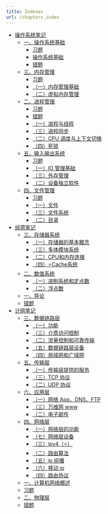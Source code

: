```yaml
---
title: Indexes
url: /chapters_index
---
```


- <a href="/notes408/indexes/xhyFtgS9zn"> 操作系统笔记 </a>
	- <a href="/notes408/indexes/LFnCOlT3wj"> 一、操作系统基础 </a>
		- <a href="/notes408/posts/59lM0qu42t"> 习题 </a>
		- <a href="/notes408/posts/rngmdAYq7T"> 操作系统基础 </a>
		- <a href="/notes408/posts/IJxyDIS2tQ"> 错题 </a>
	- <a href="/notes408/indexes/RQTFUzGI61"> 三、内存管理 </a>
		- <a href="/notes408/posts/C2vbi46qEb"> 习题 </a>
		- <a href="/notes408/posts/VnmVTjSirR"> （一）内存管理基础 </a>
		- <a href="/notes408/posts/IcdPKB1pf9"> （二）虚拟内存管理 </a>
	- <a href="/notes408/indexes/Q6kz1x39VY"> 二、进程管理 </a>
		- <a href="/notes408/posts/R9WG938r7Q"> 习题 </a>
		- <a href="/notes408/posts/DdMkGXTv4C"> 错题 </a>
		- <a href="/notes408/posts/9KHfD2wy7n"> （一）进程与线程 </a>
		- <a href="/notes408/posts/5aHlkWA3xn"> （三）进程同步 </a>
		- <a href="/notes408/posts/fTKKBw5GVz"> （二）CPU 调度与上下文切换 </a>
		- <a href="/notes408/posts/aI31ZMGHJc"> （四）死锁 </a>
	- <a href="/notes408/indexes/YsUkGmiF4i"> 五、输入输出系统 </a>
		- <a href="/notes408/posts/dd9xUerCkd"> 习题 </a>
		- <a href="/notes408/posts/PNxAGCUyci"> （一）IO 管理基础 </a>
		- <a href="/notes408/posts/N8ygm1LBit"> （三）外存管理 </a>
		- <a href="/notes408/posts/DqQNHTDZwf"> （二）设备独立软件 </a>
	- <a href="/notes408/indexes/8lfV4UxP2L"> 四、文件管理 </a>
		- <a href="/notes408/posts/DEmTb6dJnm"> 习题 </a>
		- <a href="/notes408/posts/pCzb7ZqrJw"> （一）文件 </a>
		- <a href="/notes408/posts/LC2MuqYPod"> （三）文件系统 </a>
		- <a href="/notes408/posts/jOsyZNBKWq"> （二）目录 </a>
- <a href="/notes408/indexes/5RoFxkg3V7"> 组原笔记 </a>
	- <a href="/notes408/indexes/R8qYK2JUgK"> 三、存储器系统 </a>
		- <a href="/notes408/posts/5pJC2rfP8h"> （一）存储器的基本概念 </a>
		- <a href="/notes408/posts/5XjzkQTZ7p"> （三）多体模块系统 </a>
		- <a href="/notes408/posts/9Op9WKN3ym"> （二）CPU和内存连接 </a>
		- <a href="/notes408/posts/lxgYamz7aU"> （四）⭐Cache系统 </a>
	- <a href="/notes408/indexes/ow4MryjPak"> 二、数值系统 </a>
		- <a href="/notes408/posts/Lr5eazG9kD"> （一）进制系统和定点数 </a>
		- <a href="/notes408/posts/wBbrqjYGV6"> （二）浮点数 </a>
	- <a href="/notes408/posts/lXhDW53A6i"> 一、导论 </a>
	- <a href="/notes408/posts/BOJbTTsa9f"> 错题 </a>
- <a href="/notes408/indexes/xIRy1MDUIU"> 计网笔记 </a>
	- <a href="/notes408/indexes/zHTFi35RTO"> 三、数据链路层 </a>
		- <a href="/notes408/posts/8MLilSU0Oa"> （一）功能 </a>
		- <a href="/notes408/posts/YYsPDWg3Gp"> （三）介质访问控制 </a>
		- <a href="/notes408/posts/qwJE3K6RuO"> （二）流量控制和可靠传输 </a>
		- <a href="/notes408/posts/beAHJLuc9d"> （五）数据链路层设备 </a>
		- <a href="/notes408/posts/PZMYpwhQCg"> （四）局域网和广域网 </a>
	- <a href="/notes408/indexes/E1vSPDp0ys"> 五、传输层 </a>
		- <a href="/notes408/posts/mfnwQbYLI1"> （一）传输层提供的服务 </a>
		- <a href="/notes408/posts/HiJe3SqIcb"> （三）TCP 协议 </a>
		- <a href="/notes408/posts/rsEaBXT5oD"> （二）UDP 协议 </a>
	- <a href="/notes408/indexes/FJajpaUVuk"> 六、应用层 </a>
		- <a href="/notes408/posts/rfgleImiPs"> （一）网络 App、DNS、FTP </a>
		- <a href="/notes408/posts/eVMoDhABRq"> （三）万维网 www </a>
		- <a href="/notes408/posts/lLFK5TctQD"> （二）电子邮件 </a>
	- <a href="/notes408/indexes/KBqa1knYFw"> 四、网络层 </a>
		- <a href="/notes408/posts/S0UTvByBUG"> （一）网络层的功能 </a>
		- <a href="/notes408/posts/9I9RP76QBR"> （七）网络层设备 </a>
		- <a href="/notes408/posts/NQBE7NviiA"> （三）ipv4（⭐） </a>
		- <a href="/notes408/posts/zoHDwHF6zC"> （二）路由算法 </a>
		- <a href="/notes408/posts/QhzyQ2Eg5i"> （五）ip 组播 </a>
		- <a href="/notes408/posts/URXAs4M3xK"> （六）移动 ip </a>
		- <a href="/notes408/posts/r0RjR43BbF"> （四）路由协议 </a>
	- <a href="/notes408/posts/8g37Sscqy1"> 一、计算机网络概述 </a>
	- <a href="/notes408/posts/KkUCyJy0eY"> 习题 </a>
	- <a href="/notes408/posts/hhH5Qs3j08"> 二、物理层 </a>
	- <a href="/notes408/posts/Ow6vECwoPP"> 错题 </a>
